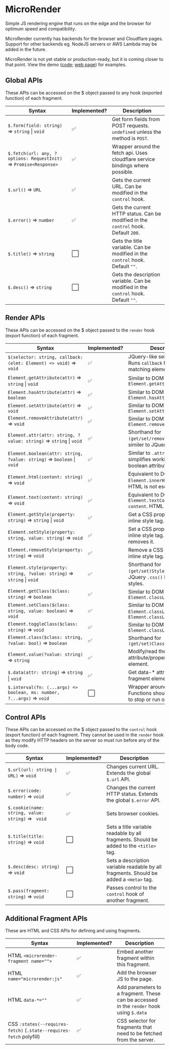 # MicroRender

Simple JS rendering engine that runs on the edge and the browser for optimum speed and compatibility.

MicroRender currently has backends for the browser and Cloudflare pages. Support for other backends eg.
NodeJS servers or AWS Lambda may be added in the future.

MicroRender is not yet stable or production-ready, but it is coming closer to that point. View the demo
([code](/demo); [web page](https://microrender.pages.dev)) for examples.

## Global APIs

These APIs can be accessed on the $ object passed to any hook (exported function) of each fragment.

| Syntax                                                     | Implemented? | Description                                                                               |
|------------------------------------------------------------|--------------|-------------------------------------------------------------------------------------------|
| `$.form(field: string)` => `string` \| `void`                         | ✅ | Get form fields from POST requests. `undefined` unless the method is `POST`.              |
| `$.fetch(url: any, ?options: RequestInit)` => `Promise<Response>`     | ✅ | Wrapper around the fetch api. Uses cloudflare service bindings where possible.            |
| `$.url()` => `URL`                                                    | ✅ | Gets the current URL. Can be modified in the `control` hook.                              |
| `$.error()` => `number`                                               | ✅ | Gets the current HTTP status. Can be modified in the `control` hook. Default `200`.       |
| `$.title()` => `string`                                               | ⬜ | Gets the title variable. Can be modified in the `control` hook. Default `""`.             |
| `$.desc()` => `string`                                                | ⬜ | Gets the description variable. Can be modified in the `control` hook. Default `""`.       |

## Render APIs

These APIs can be accessed on the $ object passed to the `render` hook (export function) of each
fragment.

| Syntax                                                     | Implemented? | Description                                                                               |
|------------------------------------------------------------|--------------|-------------------------------------------------------------------------------------------|
| `$(selector: string, callback: (elmt: Element) => void)` => `void`    | ✅ | JQuery-like selector API. Runs `callback` for each matching element.                      |
| `Element.getAttribute(attr)` => `string` \| `void`                    | ✅ | Similar to DOM `Element.getAttribute()`                                                   |
| `Element.hasAttribute(attr)` => `boolean`                             | ✅ | Similar to DOM `Element.hasAttribute()`                                                   |
| `Element.setAttribute(attr)` => `void`                                | ✅ | Similar to DOM `Element.setAttribute()`                                                   |
| `Element.removeAttribute(attr)` => `void`                             | ✅ | Similar to DOM `Element.removeAttribute()`                                                |
| `Element.attr(attr: string, ?value: string)` => `string` \| `void`    | ✅ | Shorthand for `(get/set/remove)Attribute`; similer to JQuery `.attr()`.                   |
| `Element.boolean(attr: string, ?value: string)` => `boolean` \| `void`| ✅ | Similar to `.attr()` but simplifies working with boolean attributes.                      |
| `Element.html(content: string)` => `void`                             | ✅ | Equivalent to DOM `Element.innerHTML = content`. HTML is not escaped.                     |
| `Element.text(content: string)` => `void`                             | ✅ | Equivalent to DOM `Element.textContent = content`. HTML is escaped.                       |
| `Element.getStyle(property: string)` => `string` \| `void`            | ✅ | Get a CSS property in the inline style tag.                                               |
| `Element.setStyle(property: string, value: string)` => `void`         | ✅ | Set a CSS property in the inline style tag. A blank string removes it.                    |
| `Element.removeStyle(property: string)` => `void`                     | ✅ | Remove a CSS property in the inline style tag.                                            |
| `Element.style(property: string, ?value: string)` => `string` \| `void`| ✅ | Shorthand for `(get/set)Style()`. Similar to JQuery `.css()` but uses inline styles.     |
| `Element.getClass($class: string)` => `boolean`                       | ✅ | Similar to DOM `Element.classList.contains()`                                             |
| `Element.setClass($class: string, value: boolean)` => `void`          | ✅ | Similar to DOM `Element.classList.add()` and `Element.classList.remove()`                 |
| `Element.toggleClass($class: string)` => `void`                       | ✅ | Similar to DOM `Element.classList.toggle()`                                               |
| `Element.class($class: string, ?value: bool)` => `boolean`            | ✅ | Shorthand for `(get/set)Class()`                                                          |
| `Element.value(?value: string)` => `string`                           | ✅ | Modify/read the value attribute/property of an element.                                   |
| `$.data(attr: string)` => `string` \| `void`                          | ✅ | Get data-* attributes from the fragment element.                                          |
| `$.interval(fn: (...args) => boolean, ms: number, ?...args)` => `void`| ⬜ | Wrapper around `setInterval`. Functions should return `false` to stop or run only once.   |

## Control APIs

These APIs can be accessed on the $ object passed to the `control` hook (export function) of each
fragment. They cannot be used in the `render` hook as they modify HTTP headers on the server so must
run before any of the body code.

| Syntax                                                     | Implemented? | Description                                                                               |
|------------------------------------------------------------|--------------|-------------------------------------------------------------------------------------------|
| `$.url(url: string \| URL)` => `void`                                | ✅ | Changes current URL. Extends the global `$.url` API.                                      |
| `$.error(code: number)` => `void`                                    | ✅ | Changes the current HTTP status. Extends the global `$.error` API.                        |
| `$.cookie(name: string, value: string)` => ` void`                   | ✅ | Sets browser cookies.                                                                     |
| `$.title(title: string)` => `void`                                   | ⬜ | Sets a title variable readable by all fragments. Should be added to the `<title>` tag.    |
| `$.desc(desc: string)` => `void`                                     | ⬜ | Sets a description variable readable by all fragments. Should be added a `<meta>` tag.    |
| `$.pass(fragment: string)` => `void`                                 | ⬜ | Passes control to the `control` hook of another fragment.                                 |

## Additional Fragment APIs

These are HTML and CSS APIs for defining and using fragments.

| Syntax                                                     | Implemented? | Description                                                                               |
|------------------------------------------------------------|--------------|-------------------------------------------------------------------------------------------|
| HTML `<microrender-fragment name="">`                                 | ✅ | Embed another fragment within this fragment.                                              |
| HTML `name="microrender:js"`                                          | ✅ | Add the browser JS to the page.                                                           |
| HTML `data-*=""`                                                      | ✅ | Add parameters to a fragment. These can be accessed in the `render` hook using `$.data`   |
| CSS `:states(--requires-fetch)` (`.state--requires-fetch` polyfill)   | ✅ | CSS selector for fragments that need to be fetched from the server.                       |
